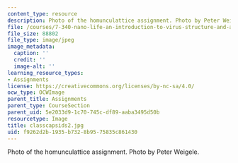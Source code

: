 ```yaml
---
content_type: resource
description: Photo of the homunculattice assignment. Photo by Peter Weigele.
file: /courses/7-340-nano-life-an-introduction-to-virus-structure-and-assembly-fall-2005/f9262d2b1935b7328b9575835c861430_classcapsids2.jpg
file_size: 88802
file_type: image/jpeg
image_metadata:
  caption: ''
  credit: ''
  image-alt: ''
learning_resource_types:
- Assignments
license: https://creativecommons.org/licenses/by-nc-sa/4.0/
ocw_type: OCWImage
parent_title: Assignments
parent_type: CourseSection
parent_uid: 5e2033d9-1c70-745c-df89-aaba3495d50b
resourcetype: Image
title: classcapsids2.jpg
uid: f9262d2b-1935-b732-8b95-75835c861430
---
```

Photo of the homunculattice assignment. Photo by Peter Weigele.